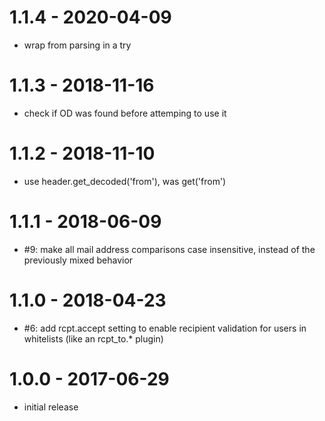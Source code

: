 
# 1.1.4 - 2020-04-09

- wrap from parsing in a try

# 1.1.3 - 2018-11-16

- check if OD was found before attemping to use it

# 1.1.2 - 2018-11-10

- use header.get_decoded('from'), was get('from')

# 1.1.1 - 2018-06-09

- #9: make all mail address comparisons case insensitive, instead of the previously mixed behavior

# 1.1.0 - 2018-04-23

- #6: add rcpt.accept setting to enable recipient validation for users in whitelists (like an rcpt_to.* plugin)

# 1.0.0 - 2017-06-29

- initial release
